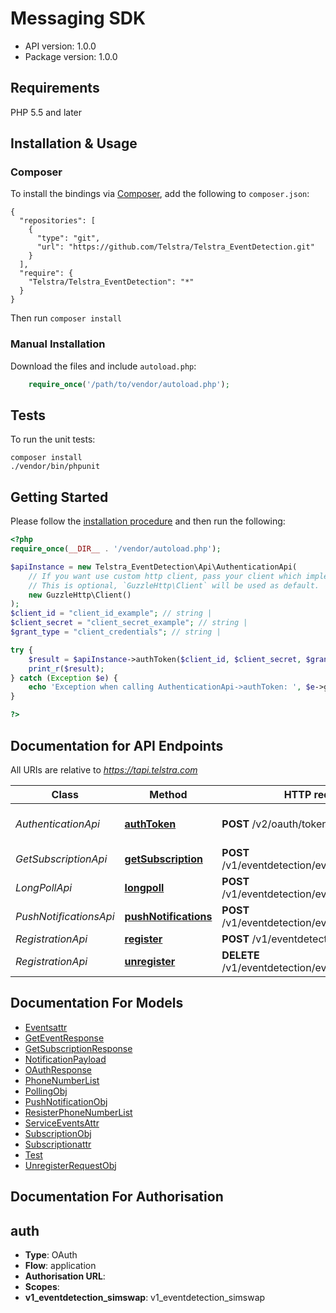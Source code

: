 # Messaging SDK


- API version: 1.0.0
- Package version: 1.0.0

## Requirements

PHP 5.5 and later

## Installation & Usage
### Composer

To install the bindings via [Composer](http://getcomposer.org/), add the following to `composer.json`:

```
{
  "repositories": [
    {
      "type": "git",
      "url": "https://github.com/Telstra/Telstra_EventDetection.git"
    }
  ],
  "require": {
    "Telstra/Telstra_EventDetection": "*"
  }
}
```

Then run `composer install`

### Manual Installation

Download the files and include `autoload.php`:

```php
    require_once('/path/to/vendor/autoload.php');
```

## Tests

To run the unit tests:

```
composer install
./vendor/bin/phpunit
```

## Getting Started

Please follow the [installation procedure](#installation--usage) and then run the following:

```php
<?php
require_once(__DIR__ . '/vendor/autoload.php');

$apiInstance = new Telstra_EventDetection\Api\AuthenticationApi(
    // If you want use custom http client, pass your client which implements `GuzzleHttp\ClientInterface`.
    // This is optional, `GuzzleHttp\Client` will be used as default.
    new GuzzleHttp\Client()
);
$client_id = "client_id_example"; // string | 
$client_secret = "client_secret_example"; // string | 
$grant_type = "client_credentials"; // string | 

try {
    $result = $apiInstance->authToken($client_id, $client_secret, $grant_type);
    print_r($result);
} catch (Exception $e) {
    echo 'Exception when calling AuthenticationApi->authToken: ', $e->getMessage(), PHP_EOL;
}

?>
```

## Documentation for API Endpoints

All URIs are relative to *https://tapi.telstra.com*

Class | Method | HTTP request | Description
------------ | ------------- | ------------- | -------------
*AuthenticationApi* | [**authToken**](docs/Api/AuthenticationApi.md#authtoken) | **POST** /v2/oauth/token | Generate authentication token
*GetSubscriptionApi* | [**getSubscription**](docs/Api/GetSubscriptionApi.md#getsubscription) | **POST** /v1/eventdetection/events/subscriptions | Get Event Subscriptions
*LongPollApi* | [**longpoll**](docs/Api/LongPollApi.md#longpoll) | **POST** /v1/eventdetection/events/{eventType} | Poll events
*PushNotificationsApi* | [**pushNotifications**](docs/Api/PushNotificationsApi.md#pushnotifications) | **POST** /v1/eventdetection/events/notifications | Push event notifications
*RegistrationApi* | [**register**](docs/Api/RegistrationApi.md#register) | **POST** /v1/eventdetection/events | Register
*RegistrationApi* | [**unregister**](docs/Api/RegistrationApi.md#unregister) | **DELETE** /v1/eventdetection/events/{eventType} | Unregister


## Documentation For Models

 - [Eventsattr](docs/Model/Eventsattr.md)
 - [GetEventResponse](docs/Model/GetEventResponse.md)
 - [GetSubscriptionResponse](docs/Model/GetSubscriptionResponse.md)
 - [NotificationPayload](docs/Model/NotificationPayload.md)
 - [OAuthResponse](docs/Model/OAuthResponse.md)
 - [PhoneNumberList](docs/Model/PhoneNumberList.md)
 - [PollingObj](docs/Model/PollingObj.md)
 - [PushNotificationObj](docs/Model/PushNotificationObj.md)
 - [ResisterPhoneNumberList](docs/Model/ResisterPhoneNumberList.md)
 - [ServiceEventsAttr](docs/Model/ServiceEventsAttr.md)
 - [SubscriptionObj](docs/Model/SubscriptionObj.md)
 - [Subscriptionattr](docs/Model/Subscriptionattr.md)
 - [Test](docs/Model/Test.md)
 - [UnregisterRequestObj](docs/Model/UnregisterRequestObj.md)


## Documentation For Authorisation


## auth

- **Type**: OAuth
- **Flow**: application
- **Authorisation URL**: 
- **Scopes**: 
 - **v1_eventdetection_simswap**: v1_eventdetection_simswap




